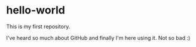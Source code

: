 # hello-world
This is my first repository.

I've heard so much about GitHub and finally I'm here using it. Not so bad :)
